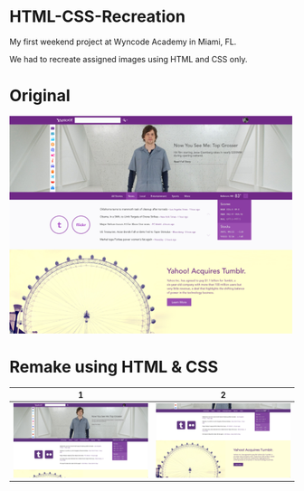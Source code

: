 # HTML-CSS-Recreation

My first weekend project at Wyncode Academy in Miami, FL.

We had to recreate assigned images using HTML and CSS only.

# Original

<img src="images/yahoo_eisenberg_project_reference.jpg" alt="Yahoo Original" width="500"/>

# Remake using HTML & CSS

1                                                                |  2
:---------------------------------------------------------------:|:-------------------------:
<img src="images/Jesse-Remade-1.png" alt="drawing" width="500"/> | <img src="images/Jesse-Remade-2.png" alt="drawing" width="500"/>

